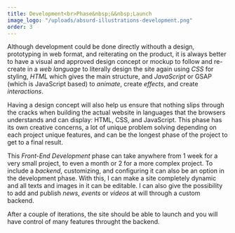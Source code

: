 ```yaml
---
title: Development<br>Phase&nbsp;&&nbsp;Launch
image_logo: "/uploads/absurd-illustrations-development.png"
order: 3
---
```


Although development could be done directly withouth a design, prototyping in web format, and reiterating on the product, it is always better to have a visual and approved design concept or mockup to follow and re-create in a <em class="text-ultra-light text-italic text-aqua">web language</em> to literally design the site again using <em class="text-ultra-light text-italic text-aqua">CSS</em> for styling, <em class="text-ultra-light text-italic text-aqua">HTML</em> which gives the main structure, and <em class="text-ultra-light text-italic text-aqua">JavaScript</em> or GSAP (which is JavaScript based) to <em class="text-ultra-light text-italic text-aqua">animate</em>, create <em class="text-ultra-light text-italic text-aqua">effects</em>, and create <em class="text-ultra-light text-italic text-aqua">interactions</em>.

Having a design concept will also help us ensure that nothing slips through the cracks when building the actual website in languages that the browsers understands and can display: HTML, CSS, and JavaScript. This phase has its own creative concerns, a lot of unique problem solving depending on each project unique features, and can be the longest phase of the project to get to a final result.

This <em class="text-ultra-light text-italic text-aqua">Front-End Development</em> phase can take anywhere from 1 week for a very small project, to even a month or 2 for a more complex project. To include a <em class="text-ultra-light text-italic text-aqua">backend</em>, customizing, and configuring it can also be an option in the development phase. With this, I can make a site completely dynamic and all texts and images in it can be editable. I can also give the possibility to add and publish <em class="text-ultra-light text-italic text-aqua">news</em>, <em class="text-ultra-light text-italic text-aqua">events</em> or <em class="text-ultra-light text-italic text-aqua">videos</em> at will through a custom backend.

After a couple of iterations, the site should be able to launch and you will have control of many features throught the backend.

<!--.................................

The development phase could be done directly without a design, but it is always better to have a visual and approved concept to follow and re-create exactly in a web format and a visual language that the browsers understands and can display, and to also make sure that nothing slips through the cracks and there is non unexpected elements missing later.

This is normally the longest part of the project and can take anywhere from 2 weeks to even a month or 2, depending on the size and complexity of each project and the resources used or created.

A backend and customizing it and configuring can also be an option for development phase, so the site becomes completelly dynamic and all texts and images editable, or the possibility to add and publish for example news, events or videos very easily.-->









<!--Use proper alignment. Typically choose edge (over center) alignment.

Draw attention to key features using:
Color, brightness and contrast. Avoid including colors or buttons excessively.

Text via font sizes, bold type/weighting, italics, capitals and distance between letters. Users should pick up meanings just by scanning.-->






<!--
[[[ Hola amigo/amiga!

Soy desarrollador/diseñador web con 6 años en la industria.
Si necesitas un proyecto web o algún amigo o amiga algún día necesita uno, acá estoy 🖐️

Este es mi sitio web nuevo.
- https://simonsweb.design/]]]
-->